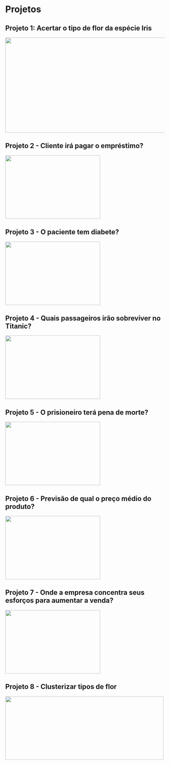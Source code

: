 # Projetos

## Projeto 1: Acertar o tipo de flor da espécie Iris

<img src="https://camo.githubusercontent.com/56808c93ee85ffa474b0f8300e454b4a4ac1caae74774c371d826dc84b3805c1/687474703a2f2f6d69726f2e6d656469756d2e636f6d2f6d61782f313030302f312a486835336d4f4634587934654f526a4c696c4b4f77412e706e67"  width="800" height="300"/>

## Projeto 2 - Cliente irá pagar o empréstimo?

<img src="https://camo.githubusercontent.com/532f057a7d89d8e0fdf4982927f0fe650a6e9019bf603432e8ab3f8d83e69c1f/68747470733a2f2f776f726c6466696e616e6369616c7265766965772e636f6d2f77702d636f6e74656e742f75706c6f6164732f323032302f30322f506572736f6e616c5f6c6f616e5f636f6e636570745f776974685f636f6e74726163745f616e645f6d6f6e65795f7775747768616e666f746f5f47657474795f496d616765735f6c617267652e6a7067"  width="300" height="200"/>

## Projeto 3 - O paciente tem diabete?

<img src="https://camo.githubusercontent.com/ffd6a127f24e9936112e4bdbf916ee454f89301e66bbf72c205e2074cc00d3bc/68747470733a2f2f7374617469632e74756173617564652e636f6d2f6d656469612f61727469636c652f64722f6e6a2f64696162657465735f35323237365f6c2e6a7067" width="300" height="200"/>


## Projeto 4 - Quais passageiros irão sobreviver no Titanic?

<img src=https://camo.githubusercontent.com/b86d0ad13d3b4b785e176dcd7c3c06a70b8f0d041b91151a2e7627c33ade3c43/68747470733a2f2f696263646e2e63616e616c746563682e636f6d2e62722f35754659797a7a2d4243587a6b5a6b314f6c6e447a5973396c63383d2f353132783238382f736d6172742f693234383635382e6a706567 width="300" height="200"/>


## Projeto 5 - O prisioneiro terá pena de morte?

<img src=https://camo.githubusercontent.com/87b0fcbc33622ebe34314ec8a35c5556ccc5812614b4ce5974e41d37315c08f6/68747470733a2f2f7468756d62732e6a757362722e636f6d2f696d67732e6a757362722e636f6d2f7075626c69636174696f6e732f696d616765732f6639643361663038396330663736356132663666346435333766356236613538 width="300" height="200"/>

## Projeto 6 - Previsão de qual o preço médio do produto?

<img src=https://camo.githubusercontent.com/f6f019f06186ca49aec95da42bbdae417bf454c03039901128442ccc70a16124/68747470733a2f2f66696c65732e6e7363746f74616c2e636f6d2e62722f733366732d7075626c69632f6772617068716c2d75706c6f61642d66696c65732f5025433325413167696e615f544f505f446976756c67612543332541372543332541336f5f566172656a6f2e6a70673f3045346e4c726f4c385464305763662e4b524c694d56596d4263414559555049 width="300" height="200"/>

## Projeto 7 - Onde a empresa concentra seus esforços para aumentar a venda?

<img src=https://atendare.com/Files/Froala/636783112238786061808012png.jpg width="300" height="200"/>

## Projeto 8 - Clusterizar tipos de flor

<img src=https://editor.analyticsvidhya.com/uploads/20733iris.png width="500" height="200"/>


